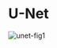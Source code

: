 # U-Net



![unet-fig1](https://user-images.githubusercontent.com/106899647/227819295-749c658b-fc8f-4d8b-a2fd-5f934750443f.png)
